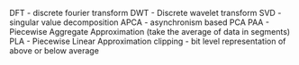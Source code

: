 
DFT - discrete fourier transform
DWT - Discrete wavelet transform
SVD - singular value decomposition
APCA - asynchronism based PCA
PAA - Piecewise Aggregate Approximation (take the average of data in segments)
PLA - Piecewise Linear Approximation
clipping - bit level representation of above or below average
